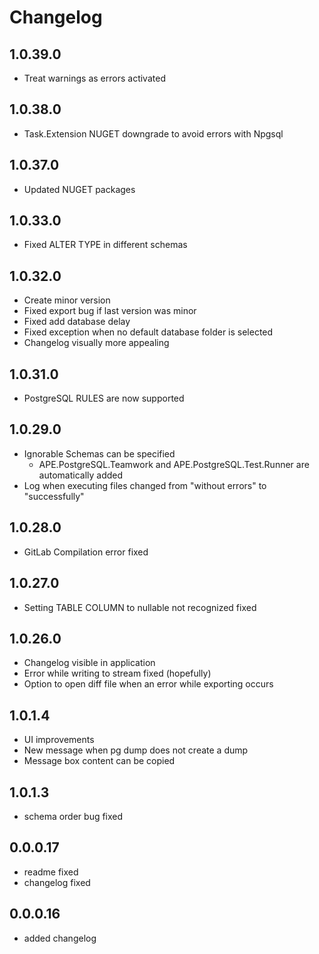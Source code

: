 # Changelog

## 1.0.39.0
- Treat warnings as errors activated

## 1.0.38.0
- Task.Extension NUGET downgrade to avoid errors with Npgsql

## 1.0.37.0
- Updated NUGET packages

## 1.0.33.0
 - Fixed ALTER TYPE in different schemas

## 1.0.32.0
 - Create minor version
 - Fixed export bug if last version was minor
 - Fixed add database delay
 - Fixed exception when no default database folder is selected
 - Changelog visually more appealing

## 1.0.31.0
 - PostgreSQL RULES are now supported
 
## 1.0.29.0
 - Ignorable Schemas can be specified
   - APE.PostgreSQL.Teamwork and APE.PostgreSQL.Test.Runner are automatically added
 - Log when executing files changed from "without errors" to "successfully"

## 1.0.28.0
 - GitLab Compilation error fixed

## 1.0.27.0
 - Setting TABLE COLUMN to nullable not recognized fixed

## 1.0.26.0
- Changelog visible in application
- Error while writing to stream fixed (hopefully)
- Option to open diff file when an error while exporting occurs

## 1.0.1.4
- UI improvements
- New message when pg dump does not create a dump
- Message box content can be copied

## 1.0.1.3
- schema order bug fixed

## 0.0.0.17
- readme fixed
- changelog fixed

## 0.0.0.16
- added changelog